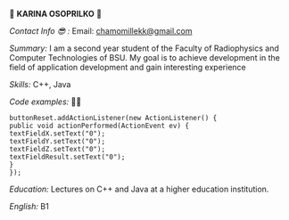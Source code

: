 :blossom: **KARINA OSOPRILKO** :blossom:

*Contact Info :sunglasses: :* Email: chamomillekk@gmail.com

*Summary:* I am a second year student of the Faculty of Radiophysics and Computer Technologies of BSU. My goal is to achieve development in the field of application development and gain interesting experience

*Skills:* C++, Java


*Code examples:* :man_technologist:

```
buttonReset.addActionListener(new ActionListener() {
public void actionPerformed(ActionEvent ev) {
textFieldX.setText("0");
textFieldY.setText("0");
textFieldZ.setText("0");
textFieldResult.setText("0");
}
});
```

*Education:* Lectures on C++ and Java at a higher education institution.

*English:* B1

